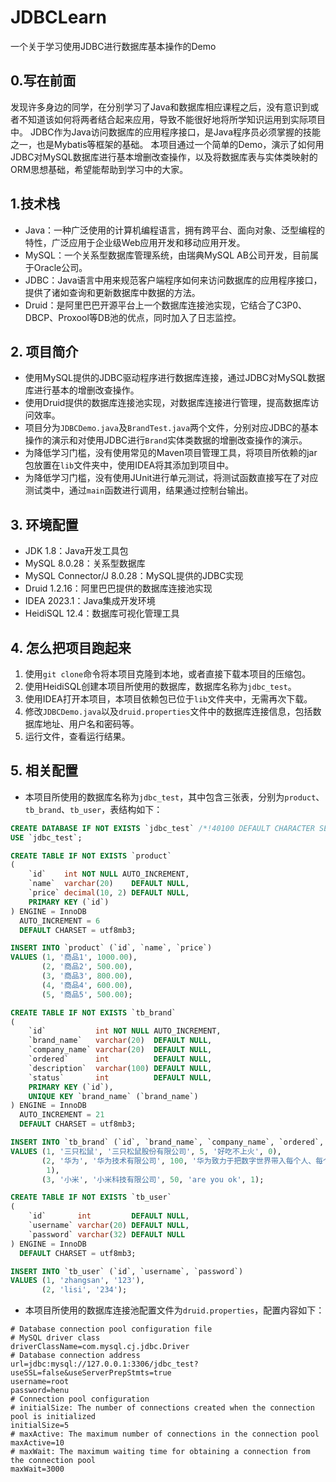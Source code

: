 # JDBCLearn

一个关于学习使用JDBC进行数据库基本操作的Demo

## 0.写在前面

发现许多身边的同学，在分别学习了Java和数据库相应课程之后，没有意识到或者不知道该如何将两者结合起来应用，导致不能很好地将所学知识运用到实际项目中。
JDBC作为Java访问数据库的应用程序接口，是Java程序员必须掌握的技能之一，也是Mybatis等框架的基础。
本项目通过一个简单的Demo，演示了如何用JDBC对MySQL数据库进行基本增删改查操作，以及将数据库表与实体类映射的ORM思想基础，希望能帮助到学习中的大家。

## 1.技术栈

- Java：一种广泛使用的计算机编程语言，拥有跨平台、面向对象、泛型编程的特性，广泛应用于企业级Web应用开发和移动应用开发。
- MySQL：一个关系型数据库管理系统，由瑞典MySQL AB公司开发，目前属于Oracle公司。
- JDBC：Java语言中用来规范客户端程序如何来访问数据库的应用程序接口，提供了诸如查询和更新数据库中数据的方法。
- Druid：是阿里巴巴开源平台上一个数据库连接池实现，它结合了C3P0、DBCP、Proxool等DB池的优点，同时加入了日志监控。

## 2. 项目简介

- 使用MySQL提供的JDBC驱动程序进行数据库连接，通过JDBC对MySQL数据库进行基本的增删改查操作。
- 使用Druid提供的数据库连接池实现，对数据库连接进行管理，提高数据库访问效率。
- 项目分为`JDBCDemo.java`及`BrandTest.java`两个文件，分别对应JDBC的基本操作的演示和对使用JDBC进行`Brand`实体类数据的增删改查操作的演示。
- 为降低学习门槛，没有使用常见的Maven项目管理工具，将项目所依赖的jar包放置在`lib`文件夹中，使用IDEA将其添加到项目中。
- 为降低学习门槛，没有使用JUnit进行单元测试，将测试函数直接写在了对应测试类中，通过`main`函数进行调用，结果通过控制台输出。

## 3. 环境配置

- JDK 1.8：Java开发工具包
- MySQL 8.0.28：关系型数据库
- MySQL Connector/J 8.0.28：MySQL提供的JDBC实现
- Druid 1.2.16：阿里巴巴提供的数据库连接池实现
- IDEA 2023.1：Java集成开发环境
- HeidiSQL 12.4：数据库可视化管理工具

## 4. 怎么把项目跑起来

1. 使用`git clone`命令将本项目克隆到本地，或者直接下载本项目的压缩包。
2. 使用HeidiSQL创建本项目所使用的数据库，数据库名称为`jdbc_test`。
3. 使用IDEA打开本项目，本项目依赖包已位于`lib`文件夹中，无需再次下载。
4. 修改`JDBCDemo.java`以及`druid.properties`文件中的数据库连接信息，包括数据库地址、用户名和密码等。
5. 运行文件，查看运行结果。

## 5. 相关配置

- 本项目所使用的数据库名称为`jdbc_test`，其中包含三张表，分别为`product`、`tb_brand`、`tb_user`，表结构如下：

```sql
CREATE DATABASE IF NOT EXISTS `jdbc_test` /*!40100 DEFAULT CHARACTER SET utf8 */ /*!80016 DEFAULT ENCRYPTION = 'N' */;
USE `jdbc_test`;

CREATE TABLE IF NOT EXISTS `product`
(
    `id`    int NOT NULL AUTO_INCREMENT,
    `name`  varchar(20)    DEFAULT NULL,
    `price` decimal(10, 2) DEFAULT NULL,
    PRIMARY KEY (`id`)
) ENGINE = InnoDB
  AUTO_INCREMENT = 6
  DEFAULT CHARSET = utf8mb3;

INSERT INTO `product` (`id`, `name`, `price`)
VALUES (1, '商品1', 1000.00),
       (2, '商品2', 500.00),
       (3, '商品3', 800.00),
       (4, '商品4', 600.00),
       (5, '商品5', 500.00);

CREATE TABLE IF NOT EXISTS `tb_brand`
(
    `id`           int NOT NULL AUTO_INCREMENT,
    `brand_name`   varchar(20)  DEFAULT NULL,
    `company_name` varchar(20)  DEFAULT NULL,
    `ordered`      int          DEFAULT NULL,
    `description`  varchar(100) DEFAULT NULL,
    `status`       int          DEFAULT NULL,
    PRIMARY KEY (`id`),
    UNIQUE KEY `brand_name` (`brand_name`)
) ENGINE = InnoDB
  AUTO_INCREMENT = 21
  DEFAULT CHARSET = utf8mb3;

INSERT INTO `tb_brand` (`id`, `brand_name`, `company_name`, `ordered`, `description`, `status`)
VALUES (1, '三只松鼠', '三只松鼠股份有限公司', 5, '好吃不上火', 0),
       (2, '华为', '华为技术有限公司', 100, '华为致力于把数字世界带入每个人、每个家庭、每个组织，构建万物互联的智能世界',
        1),
       (3, '小米', '小米科技有限公司', 50, 'are you ok', 1);

CREATE TABLE IF NOT EXISTS `tb_user`
(
    `id`       int         DEFAULT NULL,
    `username` varchar(20) DEFAULT NULL,
    `password` varchar(32) DEFAULT NULL
) ENGINE = InnoDB
  DEFAULT CHARSET = utf8mb3;

INSERT INTO `tb_user` (`id`, `username`, `password`)
VALUES (1, 'zhangsan', '123'),
       (2, 'lisi', '234');
```

- 本项目所使用的数据库连接池配置文件为`druid.properties`，配置内容如下：

```properties
# Database connection pool configuration file
# MySQL driver class
driverClassName=com.mysql.cj.jdbc.Driver
# Database connection address
url=jdbc:mysql://127.0.0.1:3306/jdbc_test?useSSL=false&useServerPrepStmts=true
username=root
password=henu
# Connection pool configuration
# initialSize: The number of connections created when the connection pool is initialized
initialSize=5
# maxActive: The maximum number of connections in the connection pool
maxActive=10
# maxWait: The maximum waiting time for obtaining a connection from the connection pool
maxWait=3000
```